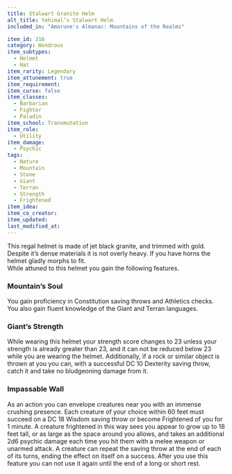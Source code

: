 ```yaml
---
title: Stalwart Granite Helm
alt_title: Yehimal’s Stalwart Helm
included_in: "Amarune's Almanac: Mountains of the Realms"

item_id: 316
category: Wondrous
item_subtypes: 
  - Helmet
  - Hat
item_rarity: Legendary
item_attunement: true
item_requirement: 
item_curse: false
item_classes: 
  - Barbarian
  - Fighter
  - Paladin
item_school: Transmutation
item_role: 
  - Utility
item_damage: 
  - Psychic
tags:
  - Nature
  - Mountain
  - Stone
  - Giant
  - Terran
  - Strength
  - Frightened
item_idea: 
item_co_creator: 
item_updated:
last_modified_at:
---
```


This regal helmet is made of jet black granite, and trimmed with gold. Despite it’s dense materials it is not overly heavy. If you have horns the helmet gladly morphs to fit.  
While attuned to this helmet you gain the following features.

### Mountain’s Soul
You gain proficiency in Constitution saving throws and Athletics checks. You also gain fluent knowledge of the Giant and Terran languages.

### Giant’s Strength
While wearing this helmet your strength score changes to 23 unless your strength is already greater than 23, and it can not be reduced below 23 while you are wearing the helmet. Additionally, if a rock or similar object is thrown at you you can, with a successful DC 10 Dexterity saving throw, catch it and take no bludgeoning damage from it.

### Impassable Wall
As an action you can envelope creatures near you with an immense crushing presence. Each creature of your choice within 60 feet must succeed on a DC 18 Wisdom saving throw or become Frightened of you for 1 minute. A creature frightened in this way sees you appear to grow up to 18 feet tall, or as large as the space around you allows, and takes an additional 2d6 psychic damage each time you hit them with a melee weapon or unarmed attack. A creature can repeat the saving throw at the end of each of its turns, ending the effect on itself on a success. After you use this feature you can not use it again until the end of a long or short rest.
